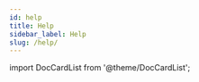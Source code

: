 ```yaml
---
id: help
title: Help
sidebar_label: Help
slug: /help/
---
```


import DocCardList from '@theme/DocCardList';

<DocCardList />

